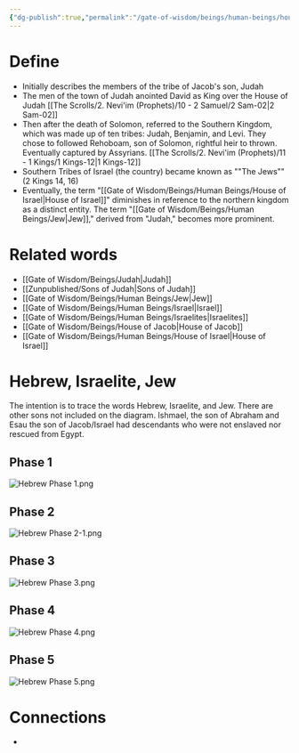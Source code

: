 ```yaml
---
{"dg-publish":true,"permalink":"/gate-of-wisdom/beings/human-beings/house-of-judah/","tags":["#GateWisdom","#HumanBeing"]}
---
```


# Define
- Initially describes the members of the tribe of Jacob's son, Judah
- The men of the town of Judah anointed David as King over the House of Judah [[The Scrolls/2. Nevi'im (Prophets)/10 - 2 Samuel/2 Sam-02\|2 Sam-02]]
- Then after the death of Solomon,  referred to the Southern Kingdom, which was made up of ten tribes: Judah, Benjamin, and Levi. They chose to followed Rehoboam, son of Solomon, rightful heir to thrown. Eventually captured by Assyrians. [[The Scrolls/2. Nevi'im (Prophets)/11 - 1 Kings/1 Kings-12\|1 Kings-12]]
- Southern Tribes of Israel (the country) became known as ""The Jews"" (2 Kings 14, 16)
- Eventually, the term "[[Gate of Wisdom/Beings/Human Beings/House of Israel\|House of Israel]]" diminishes in reference to the northern kingdom as a distinct entity. The term "[[Gate of Wisdom/Beings/Human Beings/Jew\|Jew]]," derived from "Judah," becomes more prominent.  

# Related words
- [[Gate of Wisdom/Beings/Judah\|Judah]]
- [[Zunpublished/Sons of Judah\|Sons of Judah]]
- [[Gate of Wisdom/Beings/Human Beings/Jew\|Jew]]
- [[Gate of Wisdom/Beings/Human Beings/Israel\|Israel]]
- [[Gate of Wisdom/Beings/Human Beings/Israelites\|Israelites]]
- [[Gate of Wisdom/Beings/House of Jacob\|House of Jacob]]
- [[Gate of Wisdom/Beings/Human Beings/House of Israel\|House of Israel]]

# Hebrew, Israelite, Jew

The intention is to trace the words Hebrew, Israelite, and Jew. There are other sons not included on the diagram. Ishmael, the son of Abraham and Esau the son of Jacob/Israel had descendants who were not enslaved nor rescued from Egypt.
## Phase 1

![Hebrew Phase 1.png](/img/user/Assets/attachments/Hebrew%20Phase%201.png)

## Phase 2

![Hebrew Phase 2-1.png](/img/user/Assets/attachments/Hebrew%20Phase%202-1.png)

## Phase 3

![Hebrew Phase 3.png](/img/user/Assets/attachments/Hebrew%20Phase%203.png)

## Phase 4

![Hebrew Phase 4.png](/img/user/Assets/attachments/Hebrew%20Phase%204.png)

## Phase 5

![Hebrew Phase 5.png](/img/user/Assets/attachments/Hebrew%20Phase%205.png)




# Connections
- 

